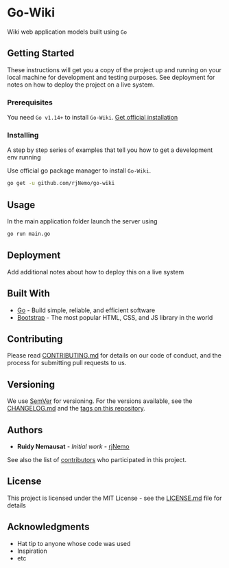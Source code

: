 # Go-Wiki

Wiki web application models built using `Go`

<!-- img.shields.io -->

## Getting Started

These instructions will get you a copy of the project up and running on your local machine for development and testing purposes. See deployment for notes on how to deploy the project on a live system.

### Prerequisites

You need `Go v1.14+` to install `Go-Wiki`. [Get official installation](https://golang.org/doc/install)

### Installing

A step by step series of examples that tell you how to get a development env running

Use official go package manager to install `Go-Wiki`.

```bash
go get -u github.com/rjNemo/go-wiki
```

## Usage

In the main application folder launch the server using

```bash
go run main.go
```

## Deployment

Add additional notes about how to deploy this on a live system

## Built With

- [Go](https://golang.org/) - Build simple, reliable, and efficient software
- [Bootstrap](https://getbootstrap.com/) - The most popular HTML, CSS, and JS library in the world

## Contributing

Please read [CONTRIBUTING.md](contributing.md) for details on our code of conduct, and the process for submitting pull requests to us.

## Versioning

We use [SemVer](https://semver.org/) for versioning. For the versions available, see the [CHANGELOG.md](CHANGELOG.md) and the [tags on this repository](https://github.com/rjNemo/go-wiki/tags).

## Authors

- **Ruidy Nemausat** - _Initial work_ - [rjNemo](https://github.com/rjNemo)

See also the list of [contributors](https://github.com/rjNemo/go-wiki/contributors) who participated in this project.

## License

This project is licensed under the MIT License - see the [LICENSE.md](LICENSE.md) file for details

## Acknowledgments

- Hat tip to anyone whose code was used
- Inspiration
- etc
